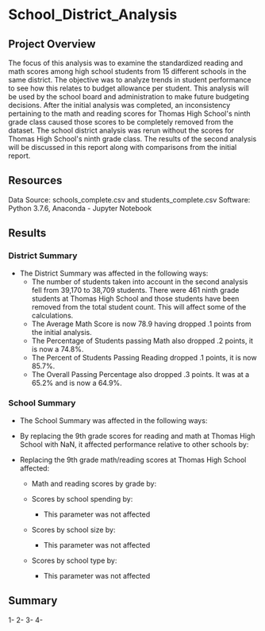 # School_District_Analysis
## Project Overview
The focus of this analysis was to examine the standardized reading and math scores among high school students from 15 different schools in the same district.  The objective was to analyze trends in student performance to see how this relates to budget allowance per student. This analysis will be used by the school board and administration to make future budgeting decisions.  After the initial analysis was completed, an inconsistency pertaining to the math and reading scores for Thomas High School's ninth grade class caused those scores to be completely removed from the dataset.  The school district analysis was rerun without the scores for Thomas High School's ninth grade class.  The results of the second analysis will be discussed in this report along with comparisons from the initial report.

## Resources
Data Source: schools_complete.csv and students_complete.csv
Software: Python 3.7.6, Anaconda - Jupyter Notebook

## Results
### District Summary 
- The District Summary was affected in the following ways:
  - The number of students taken into account in the second analysis fell from 39,170 to 38,709 students.  There were 461 ninth grade students at Thomas High School and those students have been removed from the total student count.  This will affect some of the calculations.
  - The Average Math Score is now 78.9 having dropped .1 points from the initial analysis.  
  - The Percentage of Students passing Math also dropped .2 points, it is now a 74.8%.
  - The Percent of Students Passing Reading dropped .1 points, it is now 85.7%.
  - The Overall Passing Percentage also dropped .3 points.  It was at a 65.2% and is now a 64.9%.

### School Summary
- The School Summary was affected in the following ways:

- By replacing the 9th grade scores for reading and math at Thomas High School with NaN, it affected performance relative to other schools by:

- Replacing the 9th grade math/reading scores at Thomas High School affected:
  - Math and reading scores by grade by:

  - Scores by school spending by:
    - This parameter was not affected
  - Scores by school size by:
    - This parameter was not affected
  - Scores by school type by:
    - This parameter was not affected
## Summary 
1- 
2- 
3- 
4- 
